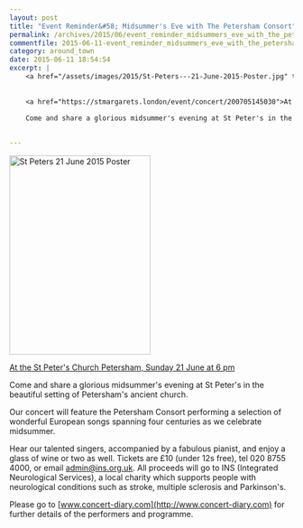 ```yaml
---
layout: post
title: "Event Reminder&#58; Midsummer's Eve with The Petersham Consort"
permalink: /archives/2015/06/event_reminder_midsummers_eve_with_the_petersham_c.html
commentfile: 2015-06-11-event_reminder_midsummers_eve_with_the_petersham_c
category: around_town
date: 2015-06-11 18:54:54
excerpt: |
    <a href="/assets/images/2015/St-Peters---21-June-2015-Poster.jpg" title="See larger version of - St Peters   21 June 2015 Poster"><img src="/assets/images/2015/St-Peters---21-June-2015-Poster_thumb.jpg" width="150" height="212" alt="St Peters   21 June 2015 Poster" class="photo right" /></a>
    
    
    <a href="https://stmargarets.london/event/concert/200705145030">At the St Peter's Church Petersham, Sunday 21 June at 6 pm</a>
    
    Come and share a glorious midsummer's evening at St Peter's in the beautiful setting of Petersham's ancient church.
    

---
```


<a href="/assets/images/2015/St-Peters---21-June-2015-Poster.jpg" title="See larger version of - St Peters   21 June 2015 Poster"><img src="/assets/images/2015/St-Peters---21-June-2015-Poster_thumb.jpg" width="250" height="353" alt="St Peters   21 June 2015 Poster" class="photo right" /></a>

[At the St Peter's Church Petersham, Sunday 21 June at 6 pm](/event/concert/200705145030)

Come and share a glorious midsummer's evening at St Peter's in the beautiful setting of Petersham's ancient church.

Our concert will feature the Petersham Consort performing a selection of wonderful European songs spanning four centuries as we celebrate midsummer.

Hear our talented singers, accompanied by a fabulous pianist, and enjoy a glass of wine or two as well. Tickets are £10 (under 12s free), tel 020 8755 4000, or email <admin@ins.org.uk>. All proceeds will go to INS (Integrated Neurological Services), a local charity which supports people with neurological conditions such as stroke, multiple sclerosis and Parkinson's.

Please go to [www.concert-diary.com](http://www.concert-diary.com) for further details of the performers and programme.
